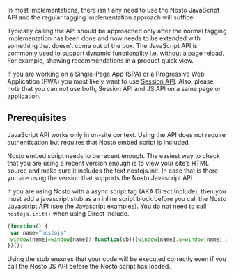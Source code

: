 In most implementations, there isn't any need to use the Nosto JavaScript API and the regular tagging implementation approach will suffice. 

Typically calling the API should be approached only after the normal tagging implementation has been done and now needs to be extended with something that doesn’t come out of the box. The JavaScript API is commonly used to support dynamic functionality i.e. without a page reload. For example, showing recommendations in a product quick view.

If you are working on a Single-Page App (SPA) or a Progressive Web Application (PWA) you most likely want to use [Session API](SPA:-Implementation-Guide-(Session-API).md). Also, please note that you can not use both, Session API and JS API on a same page or application.   

## Prerequisites

JavaScript API works only in on-site context. Using the API does not require authentication but requires that Nosto embed script is included.

Nosto embed script needs to be recent enough. The easiest way to check that you are using a recent version enough is to view your site’s HTML source and make sure it includes the text nostojs.init. In case that is there you are using the version that supports the Nosto Javascript API.

If you are using Nosto with a async script tag (AKA Direct Include), then you must add a javascript stub as an inline script block before you call the Nosto Javascript API (see the Javascript examples). You do not need to call `nostojs.init()` when using Direct Include.

```js
(function() {
 var name="nostojs";
 window[name]=window[name]||function(cb){(window[name].q=window[name].q||[]).push(cb);};
})();
```

Using the stub ensures that your code will be executed correctly even if you call the Nosto JS API before the Nosto script has loaded.